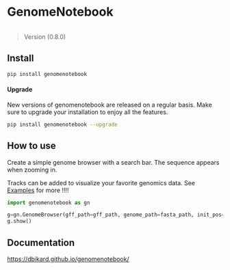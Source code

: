 # GenomeNotebook

<!-- WARNING: THIS FILE WAS AUTOGENERATED! DO NOT EDIT! -->

``` python
```

> Version (0.8.0)

## Install

``` bash
pip install genomenotebook
```

#### Upgrade

New versions of genomenotebook are released on a regular basis. Make
sure to upgrade your installation to enjoy all the features.

``` bash
pip install genomenotebook --upgrade
```

## How to use

Create a simple genome browser with a search bar. The sequence appears
when zooming in.

Tracks can be added to visualize your favorite genomics data. See
[Examples](https://dbikard.github.io/genomenotebook/examples.html) for
more !!!!

``` python
import genomenotebook as gn
```

``` python
g=gn.GenomeBrowser(gff_path=gff_path, genome_path=fasta_path, init_pos=10000)
g.show()
```

## Documentation

<https://dbikard.github.io/genomenotebook/>
